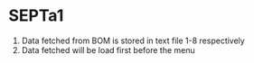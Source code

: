 # SEPTa1
1. Data fetched from BOM is stored in text file 1-8 respectively
2. Data fetched will be load first before the menu
